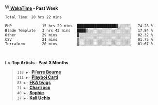 <img src="https://github.com/dxnter/dxnter/assets/17434202/67b21fa4-d36d-46f9-9dec-f23d976b00ef" alt="WakaTime Logo" width="14" height="18"/><a href="https://wakatime.com/@dxnter" target="_blank"><strong> WakaTime</strong></a><strong> - Past Week</strong>

<!--START_SECTION:waka-->

```txt
Total Time: 20 hrs 22 mins

PHP              15 hrs 29 mins  ██████████████████▓░░░░░░   74.28 %
Blade Template   3 hrs 43 mins   ████▒░░░░░░░░░░░░░░░░░░░░   17.84 %
Other            29 mins         ▓░░░░░░░░░░░░░░░░░░░░░░░░   02.32 %
CSV              21 mins         ▒░░░░░░░░░░░░░░░░░░░░░░░░   01.75 %
Terraform        20 mins         ▒░░░░░░░░░░░░░░░░░░░░░░░░   01.67 %
```

<!--END_SECTION:waka-->

<br/>

<!--START_LASTFM_ARTISTS:{"period": "3month", "rows": 6}-->
<a href="https://last.fm" target="_blank"><img src="https://user-images.githubusercontent.com/17434202/215290617-e793598d-d7c9-428f-9975-156db1ba89cc.svg" alt="Last.fm Logo" width="18" height="13"/></a> **Top Artists - Past 3 Months**

> `118 ▶️` ∙ **[Pi’erre Bourne](https://www.last.fm/music/Pi%E2%80%99erre+Bourne)**<br/>
> `111 ▶️` ∙ **[Playboi Carti](https://www.last.fm/music/Playboi+Carti)**<br/>
> `83 ▶️` ∙ **[FKA twigs](https://www.last.fm/music/FKA+twigs)**<br/>
> `71 ▶️` ∙ **[Charli xcx](https://www.last.fm/music/Charli+xcx)**<br/>
> `40 ▶️` ∙ **[Sophie](https://www.last.fm/music/Sophie)**<br/>
> `37 ▶️` ∙ **[Kali Uchis](https://www.last.fm/music/Kali+Uchis)**<br/>
<!--END_LASTFM_ARTISTS-->
